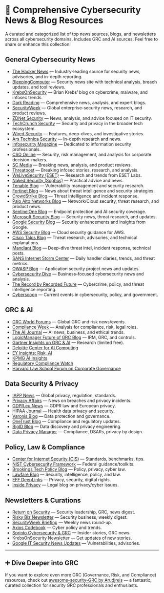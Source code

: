 # 📰 Comprehensive Cybersecurity News & Blog Resources
A curated and categorized list of top news sources, blogs, and newsletters across all cybersecurity domains. Includes GRC and AI sources. Feel free to share or enhance this collection!

## General Cybersecurity News
- [The Hacker News](https://thehackernews.com/) — Industry-leading source for security news, advisories, and in-depth reporting.
- [BleepingComputer](https://bleepingcomputer.com/) — Security news site with technical analysis, breach updates, and tool reviews.
- [KrebsOnSecurity](https://krebsonsecurity.com/) — Brian Krebs’ blog on cybercrime, malware, and infosec trends.
- [Dark Reading](https://darkreading.com/) — Comprehensive news, analysis, and expert blogs.
- [SecurityWeek](https://securityweek.com/) — Global enterprise-security news, research, and product reviews.
- [ZDNet Security](https://zdnet.com/topic/security) — News, analysis, and advice focused on IT security.
- [TechCrunch Security](https://techcrunch.com/tag/security) — Security and privacy in the broader tech ecosystem.
- [Wired Security](https://www.wired.com/category/security) — Features, deep-dives, and investigative stories.
- [Ars Technica Security](https://arstechnica.com/information-technology/security) — In-depth research and news.
- [Infosecurity Magazine](https://infosecurity-magazine.com/) — Dedicated to information security professionals.
- [CSO Online](https://csoonline.com/) — Security, risk management, and analysis for corporate decision-makers.
- [SC Media](https://scmagazine.com/) — Breaking news, analysis, and product reviews.
- [Threatpost](https://threatpost.com/) — Breaking infosec stories, research, and analysis.
- [WeLiveSecurity (ESET)](https://welivesecurity.com/) — Research and trends from ESET Labs.
- [Naked Security (Sophos)](https://nakedsecurity.sophos.com/) — Practical advice and news.
- [Tenable Blog](https://tenable.com/blog) — Vulnerability management and security research.
- [Fortinet Blog](https://fortinet.com/blog) — News about threat intelligence and security strategies.
- [CrowdStrike Blog](https://crowdstrike.com/blog) — Threat intelligence and incident response.
- [Palo Alto Networks Blog](https://paloaltonetworks.com/blog) — Network/Cloud security, threat research, and product news.
- [SentinelOne Blog](https://sentinelone.com/blog) — Endpoint protection and AI security coverage.
- [Microsoft Security Blog](https://microsoft.com/security/blog) — Security news, threat research, and updates.
- [Google Security Blog](https://security.googleblog.com/) — Security enhancements and insights from Google.
- [AWS Security Blog](https://aws.amazon.com/blogs/security/) — Cloud security guidance for AWS.
- [Cisco Talos Blog](https://blog.talosintelligence.com/) — Threat research, advisories, and technical explanations.
- [Mandiant Blog](https://mandiant.com/resources/blog) — Deep-dive threat intel, incident response, technical posts.
- [SANS Internet Storm Center](https://isc.sans.edu/diary.html) — Daily handler diaries, trends, and threat metrics.
- [OWASP Blog](https://owasp.org/blog/) — Application security project news and updates.
- [Cybersecurity Dive](https://cybersecuritydive.com/) — Business-focused cybersecurity news and analysis.
- [The Record by Recorded Future](https://therecord.media/) — Cybercrime, policy, and threat intelligence reporting.
- [Cyberscoop](https://cyberscoop.com/) — Current events in cybersecurity, policy, and government.

## GRC & AI
- [GRC World Forums](https://www.grcworldforums.com/) — Global GRC and risk news/events.
- [Compliance Week](https://complianceweek.com/) — Analysis for compliance, risk, legal roles.
- [The AI Journal](https://aijourn.com/) — AI news, business, and ethical trends.
- [LogicManager Future of GRC Blog](https://logicmanager.com/resources/blog/) — IRM, GRC, and controls.
- [Gartner Insights on GRC & AI](https://www.gartner.com/en/information-technology/topic/artificial-intelligence) — Research (limited free).
- [Deloitte Center for AI Computing](https://www2.deloitte.com/global/en/pages/about-deloitte/articles/center-for-ai-computing.html)
- [EY Insights: Risk, AI](https://ey.com/en_gl/ai)
- [KPMG AI Insights](https://kpmg.com/xx/en/home/insights/2024/01/ai-at-scale.html)
- [Regulatory Compliance Watch](https://www.regcompliancewatch.com/)
- [Harvard Law School Forum on Corporate Governance](https://corpgov.law.harvard.edu/category/compliance/)


## Data Security & Privacy
- [IAPP News](https://iapp.org/news/) — Global privacy, regulation, standards.
- [Privacy Affairs](https://privacyaffairs.com/category/cybersecurity-news/) — News on breaches and privacy incidents.
- [GDPR.eu News](https://gdpr.eu/news/) — GDPR law and European privacy.
- [HIPAA Journal](https://hipaajournal.com/category/data-breach-news/) — Health data privacy and security.
- [Varonis Blog](https://varonis.com/blog) — Data protection and governance.
- [OneTrust Blog](https://onetrust.com/resources/blog/) — Compliance and regulatory updates.
- [BigID Blog](https://bigid.com/blog/) — Data discovery and privacy engineering.
- [Data Privacy Manager](https://dataprivacymanager.net/blog/) — Compliance, DSARs, privacy by design.

## Policy, Law & Compliance
- [Center for Internet Security (CIS)](https://cisecurity.org/blog) — Standards, benchmarks, tips.
- [NIST Cybersecurity Framework](https://nist.gov/cyberframework) — Federal guidance/toolkits.
- [Brookings Tech Policy Blog](https://www.brookings.edu/blog/techtank/) — Policy, privacy, cyber law.
- [Lawfare Blog](https://lawfareblog.com/) — Security, intelligence, policy, and law.
- [EFF DeepLinks](https://eff.org/deeplinks) — Privacy, security, digital rights.
- [Inside Privacy](https://www.insideprivacy.com/) — Legal blog on privacy/cyber issues.

## Newsletters & Curations
- [Return on Security](https://returnonsecurity.com/newsletter/) — Security leadership, GRC, news digest.
- [Risky Biz Newsletter](https://risky.biz/newsletter/) — Security business, weekly digest.
- [SecurityWeek Briefing](https://securityweek.com/newsletter) — Weekly news round-up.
- [Axios Codebook](https://www.axios.com/newsletters/axios-codebook) — Cyber policy and trends.
- [Sprinto Cybersecurity & GRC](https://sprinto.com/) — Insider stories, GRC news.
- [KrebsOnSecurity Newsletter](https://krebsonsecurity.com/about/) — Get updates of new stories.
- [Google IT Security News Updates](https://groups.google.com/g/security-news) — Vulnerabilities, advisories.

---

## ➕ Dive Deeper into GRC

If you want to explore even more GRC (Governance, Risk, and Compliance) resources, check out [awesome-security-GRC by Arudjreis](https://github.com/Arudjreis/awesome-security-GRC) — a fantastic, curated collection for security GRC professionals and enthusiasts.
